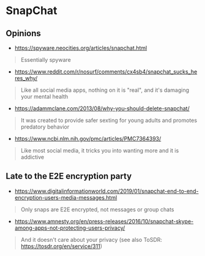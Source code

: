 # SnapChat

## Opinions

* https://spyware.neocities.org/articles/snapchat.html

> Essentially spyware

* https://www.reddit.com/r/nosurf/comments/cx4sb4/snapchat_sucks_heres_why/

> Like all social media apps, nothing on it is "real", and it's damaging your mental health

* https://adammclane.com/2013/08/why-you-should-delete-snapchat/

> It was created to provide safer sexting for young adults and promotes predatory behavior

* https://www.ncbi.nlm.nih.gov/pmc/articles/PMC7364393/

> Like most social media, it tricks you into wanting more and it is addictive

## Late to the E2E encryption party

* https://www.digitalinformationworld.com/2019/01/snapchat-end-to-end-encryption-users-media-messages.html

> Only snaps are E2E encrypted, not messages or group chats

* https://www.amnesty.org/en/press-releases/2016/10/snapchat-skype-among-apps-not-protecting-users-privacy/

> And it doesn't care about your privacy (see also ToSDR: https://tosdr.org/en/service/311)
